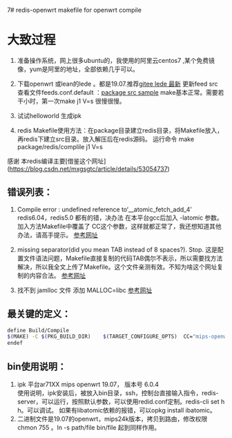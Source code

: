 7# redis-openwrt
makefile  for  openwrt    compile 




# 大致过程

1. 准备操作系统，网上很多ubuntu的，我使用的阿里云centos7 ,某个免费镜像，yum是阿里的地址，全部依赖几乎可以。 
2. 下载openwrt 或lean的lede  。都是19.07.推荐[gitee lede 最新](https://gitee.com/ewewgit/lean-lede)
更新feed src 查看文件feeds.conf.default ：[package src sample](https://gitee.com/tqizhe/ledepackages?_from=gitee_search)
make基本正常。需要若干小时，第一次make j1  V=s 很慢很慢。
3. 试试helloworld 生成ipk

4. redis Makefile使用方法：在package目录建立redis目录，将Makefile放入，再redis下建立src目录。放入解压后在redis源码。
运行命令 make package/redis/complile j1  V=s 

感谢 本redis编译主要[借鉴这个网址]
(https://blog.csdn.net/mxgsgtc/article/details/53054737)

## 错误列表：
1. Compile error : undefined reference to‘__atomic_fetch_add_4’
redis6.04，redis5.0 都有的错，决办法 在本平台gcc后加入 -latomic 参数。
加入方法Makefile中覆盖了 CC这个参数，这样就都正常了，我还想知道其他办法，请高手提示。
[参考网址](https://stackoverflow.com/questions/35884832/compile-error-undefined-reference-to-atomic-fetch-add-4)

2. missing separator(did you mean TAB instead of 8 spaces?). Stop.
这是配置文件语法问题，Makefile直接复制的代码TAB偶尔不表示，所以需要找方法解决，所以我全文上传了Makefile。这个文件亲测有效。不知为啥这个网址复制的内容合法。
[参考网址](https://www.it1352.com/624924.html)
3. 找不到 jamlloc 文件
 添加 MALLOC=libc 
[参考网址](https://blog.csdn.net/mxgsgtc/article/details/53054737)

## 最关键的定义：
```sh
define Build/Compile
$(MAKE) -C $(PKG_BUILD_DIR)    $(TARGET_CONFIGURE_OPTS)  CC="mips-openwrt-linux-musl-gcc  -latomic "   CFLAGS="$(TARGET_CFLAGS)  -I$(LINUX_DIR)/include" MALLOC=libc 
endef
```

## bin使用说明：
1. ipk 平台ar71XX   mips  openwrt 19.07， 版本号 6.0.4  
使用说明，ipk安装后，被放入bin目录，ssh，控制台直接输入指令，redis-server，可以运行，按照默认参数，可以使用redid.conf定制。redis-cli  set h h。可以调试。
如果有libatomic依赖的报错，可以opkg install ibatomic。
2. 二进制文件是19.07的openwrt，mips24k版本，拷贝到路由，修改权限 chmon 755 。ln -s  path/file   bin/file 
起到同样作用。

